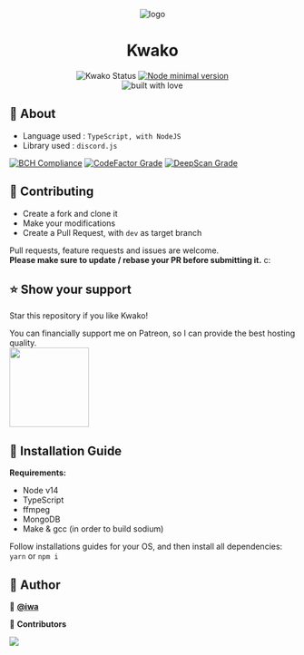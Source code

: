 <div align="center">
<p align="center">
  <img src="https://cdn.iwa.sh/img/tiles/kwako.png" alt="logo"/>
  <h1>Kwako</h1>

  <img alt="Kwako Status" src="https://img.shields.io/website?down_color=red&down_message=offline&label=kwako&style=for-the-badge&up_color=brightgreen&up_message=online&url=https%3A%2F%2Fapi.iwa.sh%2Fapp%2Fapi">
  <a href="https://nodejs.org/en/">
    <img alt="Node minimal version" src="https://img.shields.io/static/v1?style=for-the-badge&label=node&message=%3E%3D14&color=blue"/>
  </a>

  <br/>

  <img alt="built with love" src="https://forthebadge.com/images/badges/built-with-love.svg"/>

</p>
</div>

## 📄 About

- Language used : `TypeScript, with NodeJS`
- Library used : `discord.js`

[![BCH Compliance](https://bettercodehub.com/edge/badge/iwa/Kwako?branch=master)](https://bettercodehub.com/)
[![CodeFactor Grade](https://www.codefactor.io/repository/github/iwa/kwako/badge)](https://www.codefactor.io/repository/github/iwa/kwako)
[![DeepScan Grade](https://deepscan.io/api/teams/10640/projects/13488/branches/228346/badge/grade.svg)](https://deepscan.io/dashboard#view=project&tid=10640&pid=13488&bid=228346)

## 🤝 Contributing

- Create a fork and clone it
- Make your modifications
- Create a Pull Request, with `dev` as target branch


Pull requests, feature requests and issues are welcome.<br/>
**Please make sure to update / rebase your PR before submitting it.** c:


## ⭐️ Show your support

Star this repository if you like Kwako!

You can financially support me on Patreon, so I can provide the best hosting quality.<br/>
<a href="https://www.patreon.com/iwaQwQ">
  <img src="https://c5.patreon.com/external/logo/become_a_patron_button@2x.png" width="140">
</a>

## 💽 Installation Guide

**Requirements:**
- Node v14
- TypeScript
- ffmpeg
- MongoDB
- Make & gcc (in order to build sodium)

Follow installations guides for your OS, and then install all dependencies:<br/>
`yarn` or `npm i`

## 👤 Author

👤 **[@iwa](https://github.com/iwa)**

💛 **Contributors**

<a href="https://github.com/iwa/Kwako/graphs/contributors">
  <img src="https://contributors-img.web.app/image?repo=iwa/Kwako" />
</a>
